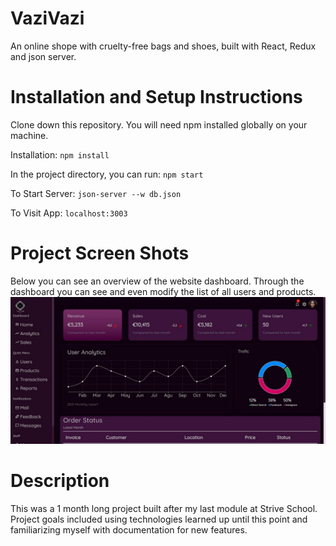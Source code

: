 # VaziVazi
An online shope with cruelty-free bags and shoes, built with React, Redux and json server. 

# Installation and Setup Instructions
Clone down this repository. You will need npm installed globally on your machine.

Installation:
`npm install`

In the project directory, you can run:
 `npm start`
 
To Start Server:
`json-server --w db.json`

To Visit App:
`localhost:3003`

# Project Screen Shots
Below you can see an overview of the website dashboard. Through the dashboard you can see and even modify the list of all users and products.
<img src="https://github.com/Sanaz-M/WebShop/blob/main/vazi-vazi/src/screenshots/dashboard.JPG" />

# Description
This was a 1 month long project built after my last module at Strive School. Project goals included using technologies learned up until this point and familiarizing myself with documentation for new features.
